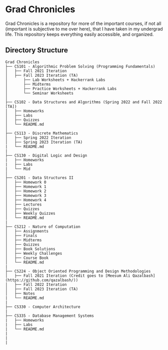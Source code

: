 # Grad Chronicles

Grad Chronicles is a repository for more of the important courses, if not all (important is subjective to me over here), that I have taken in my undergrad life. This repository keeps everything easily accessible, and organized.

## Directory Structure

```
Grad Chronicles
├── CS101 - Algorithmic Problem Solving (Programming Fundamentals)
│   ├── Fall 2021 Iteration
│   ├── Fall 2023 Iteration (TA)
│       ├── Lab Worksheets + Hackerrank Labs
│       ├── Midterms
│       ├── Practice Worksheets + Hackerrank Labs
│       └── Seminar Worksheets
│   
├── CS102 - Data Structures and Algorithms (Spring 2022 and Fall 2022 [TA])
│   ├── Homeworks
│   ├── Labs
│   ├── Quizzes
│   └── README.md
│
├── CS113 - Discrete Mathematics
│   ├── Spring 2022 Iteration
│   ├── Spring 2023 Iteration (TA)
|   └── README.md
|
├── CS130 - Digital Logic and Design
|   ├── Homeworks
|   ├── Labs
|   └── Mid
│
├── CS201 - Data Structures II
│   ├── Homework 0
│   ├── Homework 1
│   ├── Homework 2
│   ├── Homework 3
│   ├── Homework 4
│   ├── Lectures
│   ├── Quizzes
│   ├── Weekly Quizzes
│   └── README.md
|
├── CS212 - Nature of Computation
│   ├── Assignments
│   ├── Finals
│   ├── Midterms
│   ├── Quizzes
│   ├── Book Solutions
│   ├── Weekly Challenges
│   ├── Course Book
│   └── README.md
|
├── CS224 - Object Oriented Programming and Design Methodologies
│   ├── Fall 2021 Iteration (Credit goes to [Meesum Ali Qazalbash](https://github.com/qazalbash/))
│   ├── Fall 2022 Iteration
│   ├── Fall 2023 Iteration (TA)
│   ├── Notes
|   └── README.md
|
├── CS330 - Computer Architecture
|
├── CS335 - Database Management Systems
|   ├── Homeworks
|   ├── Labs
|   └── README.md
|
|
|
```


